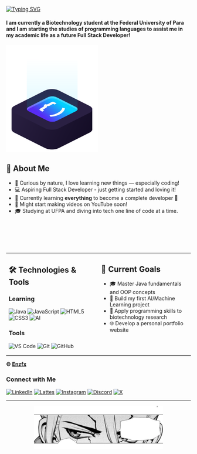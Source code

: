 
<!-- By https://github.com/DenverCoder1 -->
<a href="https://git.io/typing-svg"><img src="https://readme-typing-svg.demolab.com?font=Fira+Code&pause=1000&color=FF8C42&width=440&height=60&lines=Welcome!+My+name+is+Enzo+Freitas+%E2%98%85;Aspiring+Full+Stack+Developer+%F0%9F%9A%80" alt="Typing SVG" /></a>

<h4 >I am currently a Biotechnology student at the Federal University of Para and I am starting the studies of programming languages to assist me in my academic life as a future Full Stack Developer!</h4>


<img src="code.svg" min-width="250px" width="250px"  aling="center" alt="logo">


## 🚀 About Me

- 🧠 Curious by nature, I love learning new things — especially coding!
- 💻 Aspiring Full Stack Developer - just getting started and loving it!
- 🌱 Currently learning **everything** to become a complete developer 🤪
- 🎥 Might start making videos on YouTube soon!
- 🎓 Studying at UFPA and diving into tech one line of code at a time.





<div style="clear: both; margin-bottom: 100px;"></div>

<div align="center">
<table>
<tr>
<td valign="top" width="50%">

## 🛠️ Technologies & Tools

### Learning
![Java](https://img.shields.io/badge/Java-ED8B00?style=for-the-badge&logo=java&logoColor=white)
![JavaScript](https://img.shields.io/badge/JavaScript-F7DF1E?style=for-the-badge&logo=javascript&logoColor=black)
![HTML5](https://img.shields.io/badge/HTML5-E34F26?style=for-the-badge&logo=html5&logoColor=white)
![CSS3](https://img.shields.io/badge/CSS3-1572B6?style=for-the-badge&logo=css3&logoColor=white)
![AI](https://img.shields.io/badge/Artificial_Intelligence-FF6F00?style=for-the-badge&logo=tensorflow&logoColor=white)

### Tools
![VS Code](https://img.shields.io/badge/VS_Code-007ACC?style=for-the-badge&logo=visual%20studio%20code&logoColor=white)
![Git](https://img.shields.io/badge/Git-F05032?style=for-the-badge&logo=git&logoColor=white)
![GitHub](https://img.shields.io/badge/GitHub-100000?style=for-the-badge&logo=github&logoColor=white)

</td>
<td valign="top" width="50%">

## 🎯 Current Goals

- 🎓 Master Java fundamentals and OOP concepts
- 🤖 Build my first AI/Machine Learning project
- 🔬 Apply programming skills to biotechnology research
- 🌐 Develop a personal portfolio website

</td>
</tr>
</table>
</div>


**© [Enzfx](https://github.com/Enzfx)**


### Connect with Me

[![LinkedIn](https://img.shields.io/badge/LinkedIn-0077B5?style=for-the-badge&logo=linkedin&logoColor=white)](https://www.linkedin.com/in/enzfrx/)
[![Lattes](https://img.shields.io/badge/Lattes-0055A4?style=for-the-badge&logo=academia&logoColor=white)](http://lattes.cnpq.br/0019961681756311)
[![Instagram](https://img.shields.io/badge/-Instagram-%23E4405F?style=for-the-badge&logo=instagram&logoColor=white)](https://www.instagram.com/enzfrx/)
[![Discord](https://img.shields.io/badge/Discord-5865F2?style=for-the-badge&logo=discord&logoColor=white)](https://discord.gg/afNuY78PCK)
[![X](https://img.shields.io/badge/Enzfsz-000?style=for-the-badge&logo=x)](https://x.com/enzfsz)

---

<div align="center">
  <img src="banner.png" alt="Banner" width="70%"/>
</div>
